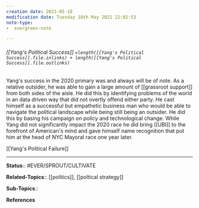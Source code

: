 ```yaml
---
creation date: 2021-05-18
modification date: Tuesday 18th May 2021 22:02:53
note-type: 
-  evergreen-note

---
```


###### [[Yang's Political Success]] `=length([[Yang's Political Success]].file.inlinks) + length([[Yang's Political Success]].file.outlinks)`

Yang's success in the 2020 primary was and always will be of note. As a relative outsider, he was able to gain a large amount of [[grassroot support]] from both sides of the aisle. He did this by identifying problems of the world in an data driven way that did not overtly offend either party. He cast himself as a successful but empathetic business man who would be able to navigate the political landscape while being still being an outsider. He did this by basing his campaign on policy and technological change. While Yang did not significantly impact the 2020 race he did bring [[UBI]] to the forefront of American's mind and gave himself name recognition that put him at the head of NYC Mayoral race one year later.

[[Yang's Political Failure]]

---

**Status**:: #EVER/SPROUT/CULTIVATE  

**Related-Topics**:: [[politics]], [[poltical strategy]]
	
**Sub-Topics**::
	
**References**
